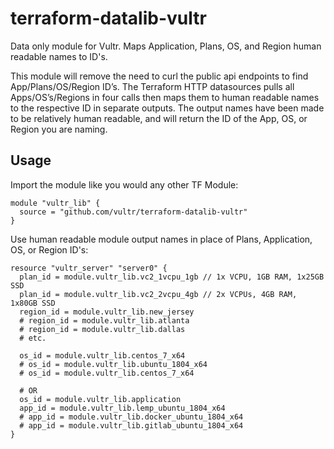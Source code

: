 # terraform-datalib-vultr
Data only module for Vultr. Maps Application, Plans, OS, and Region human readable names to ID's.

This module will remove the need to curl the public api endpoints to find App/Plans/OS/Region ID’s. The Terraform HTTP datasources pulls all Apps/OS’s/Regions in four calls then maps them to human readable names to the respective ID in separate outputs. The output names have been made to be relatively human readable, and will return the ID of the App, OS, or Region you are naming.

## Usage
Import the module like you would any other TF Module:
```hcl
module "vultr_lib" {
  source = "github.com/vultr/terraform-datalib-vultr"
}
```

Use human readable module output names in place of Plans, Application, OS, or Region ID's:

```hcl
resource "vultr_server" "server0" {
  plan_id = module.vultr_lib.vc2_1vcpu_1gb // 1x VCPU, 1GB RAM, 1x25GB SSD
  plan_id = module.vultr_lib.vc2_2vcpu_4gb // 2x VCPUs, 4GB RAM, 1x80GB SSD
  region_id = module.vultr_lib.new_jersey
  # region_id = module.vultr_lib.atlanta
  # region_id = module.vultr_lib.dallas
  # etc. 
  
  os_id = module.vultr_lib.centos_7_x64
  # os_id = module.vultr_lib.ubuntu_1804_x64
  # os_id = module.vultr_lib.centos_7_x64
  
  # OR 
  os_id = module.vultr_lib.application
  app_id = module.vultr_lib.lemp_ubuntu_1804_x64
  # app_id = module.vultr_lib.docker_ubuntu_1804_x64
  # app_id = module.vultr_lib.gitlab_ubuntu_1804_x64
}
```
